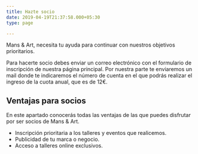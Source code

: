 ```yaml
---
title: Hazte socio
date: 2019-04-19T21:37:58.000+05:30
type: page

---
```

Mans & Art, necesita tu ayuda para continuar con nuestros objetivos prioritarios.

Para hacerte socio debes enviar un correo electrónico con el formulario de inscripción de nuestra página principal. Por nuestra parte te enviaremos un mail donde te indicaremos el número de cuenta en el que podrás realizar el ingreso de la cuota anual, que es de 12€.

## Ventajas para socios

En este apartado conocerás todas las ventajas de las que puedes disfrutar por ser socios de Mans & Art.

* Inscripción prioritaria a los talleres y eventos que realicemos.
* Publicidad de tu marca o negocio.
* Acceso a talleres online exclusivos.
